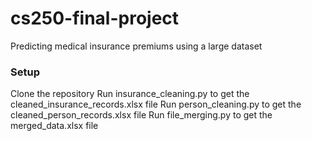 # cs250-final-project
Predicting medical insurance premiums using a large dataset
### Setup
Clone the repository 
Run insurance_cleaning.py to get the cleaned_insurance_records.xlsx file
Run person_cleaning.py to get the cleaned_person_records.xlsx file
Run file_merging.py to get the merged_data.xlsx file
